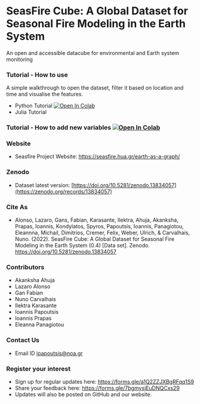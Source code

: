 # SeasFire Cube: A Global Dataset for Seasonal Fire Modeling in the Earth System
An open and accessible datacube for environmental and Earth system monitoring 

### Tutorial -  How to use  
A simple walkthrough to open the dataset, filter it based on location and time and visualise the features.  
- Python Tutorial  [![Open In Colab](https://colab.research.google.com/assets/colab-badge.svg)](https://colab.research.google.com/drive/1GpP8G_maDApNRl4GbRY4UgCggna942xz?usp=sharing)
- Julia Tutorial 


### Tutorial -  How to add new variables [![Open In Colab](https://colab.research.google.com/assets/colab-badge.svg)](https://colab.research.google.com/drive/1kJhjEck_CN3xraAegYZNQIbtG7L58jRe?usp=sharing)

### Website 
- Seasfire Project Website: https://seasfire.hua.gr/earth-as-a-graph/

### Zenodo
- Dataset latest version: [https://doi.org/10.5281/zenodo.13834057](https://zenodo.org/records/13834057)

### Cite As 
- Alonso, Lazaro, Gans, Fabian, Karasante, Ilektra, Ahuja, Akanksha, Prapas, Ioannis, Kondylatos, Spyros, Papoutsis, Ioannis, Panagiotou, Eleannna, Michail, Dimitrios, Cremer, Felix, Weber, Ulrich, & Carvalhais, Nuno. (2022). SeasFire Cube: A Global Dataset for Seasonal Fire Modeling in the Earth System (0.4) [Data set]. Zenodo. https://doi.org/10.5281/zenodo.13834057


### Contributors 
- Akanksha Ahuja 
- Lazaro Alonso 
- Gan Fabian
- Nuno Carvalhais
- Ilektra Karasante
- Ioannis Papoutsis 
- Ioannis Prapas 
- Eleanna Panagiotou

### Contact Us 
- Email ID ipapoutsis@noa.gr

### Register your interest 
- Sign up for regular updates here: https://forms.gle/a1Q2ZZJXBgRFqq1S9
- Share your feedback here: https://forms.gle/7bgmysjEuDNQCxs29
- Updates will also be posted on GitHub and our website.
